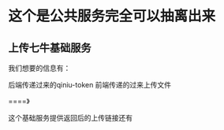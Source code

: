 # 这个是公共服务完全可以抽离出来

## 上传七牛基础服务

我们想要的信息有：

后端传递过来的qiniu-token
前端传递的过来上传文件


====》


这个基础服务提供返回后的上传链接还有

